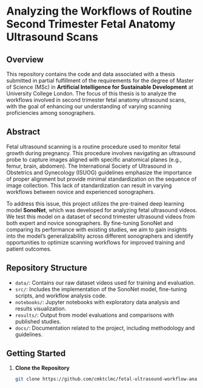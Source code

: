 # Analyzing the Workflows of Routine Second Trimester Fetal Anatomy Ultrasound Scans

## Overview

This repository contains the code and data associated with a thesis submitted in partial fulfillment of the requirements for the degree of Master of Science (MSc) in **Artificial Intelligence for Sustainable Development** at University College London. The focus of this thesis is to analyze the workflows involved in second trimester fetal anatomy ultrasound scans, with the goal of enhancing our understanding of varying scanning proficiencies among sonographers.

## Abstract

Fetal ultrasound scanning is a routine procedure used to monitor fetal growth during pregnancy. This procedure involves navigating an ultrasound probe to capture images aligned with specific anatomical planes (e.g., femur, brain, abdomen). The International Society of Ultrasound in Obstetrics and Gynecology (ISUOG) guidelines emphasize the importance of proper alignment but provide minimal standardization on the sequence of image collection. This lack of standardization can result in varying workflows between novice and experienced sonographers.

To address this issue, this project utilizes the pre-trained deep learning model **SonoNet**, which was developed for analyzing fetal ultrasound videos. We test this model on a dataset of second trimester ultrasound videos from both expert and novice sonographers. By fine-tuning SonoNet and comparing its performance with existing studies, we aim to gain insights into the model’s generalizability across different sonographers and identify opportunities to optimize scanning workflows for improved training and patient outcomes.

## Repository Structure

- `data/`: Contains our raw dataset videos used for training and evaluation.
- `src/`: Includes the implementation of the SonoNet model, fine-tuning scripts, and workflow analysis code.
- `notebooks/`: Jupyter notebooks with exploratory data analysis and results visualization.
- `results/`: Output from model evaluations and comparisons with published studies.
- `docs/`: Documentation related to the project, including methodology and guidelines.

## Getting Started

1. **Clone the Repository**

   ```bash
   git clone https://github.com/cmktclmc/fetal-ultrasound-workflow-analysis.git](https://github.com/cmktclmc/Analyzing-WFs-of-Fetal-US-Scans/
